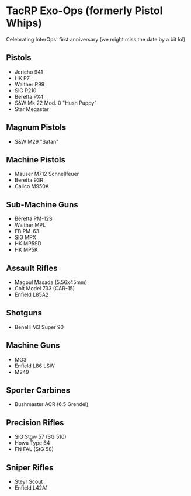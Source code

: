 # TacRP Exo-Ops (formerly Pistol Whips)

Celebrating InterOps' first anniversary (we might miss the date by a bit lol)

## Pistols
- Jericho 941
- HK P7
- Walther P99
- SIG P210
- Beretta PX4
- S&W Mk 22 Mod. 0 "Hush Puppy"
- Star Megastar

## Magnum Pistols
- S&W M29 "Satan"

## Machine Pistols
- Mauser M712 Schnellfeuer
- Beretta 93R
- Calico M950A

## Sub-Machine Guns
- Beretta PM-12S
- Walther MPL
- FB PM-63
- SIG MPX
- HK MP5SD
- HK MP5K

## Assault Rifles
- Magpul Masada (5.56x45mm)
- Colt Model 733 (CAR-15)
- Enfield L85A2

## Shotguns
- Benelli M3 Super 90

## Machine Guns
- MG3
- Enfield L86 LSW
- M249

## Sporter Carbines
- Bushmaster ACR (6.5 Grendel)

## Precision Rifles
- SIG Stgw 57 (SG 510)
- Howa Type 64
- FN FAL (StG 58)

## Sniper Rifles
- Steyr Scout
- Enfield L42A1

